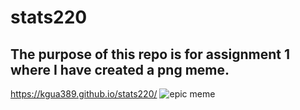# stats220
## The purpose of this repo is for assignment 1 where I have created a png meme.
https://kgua389.github.io/stats220/
![epic meme](https://user-images.githubusercontent.com/101312088/157608814-68175f71-8dd2-457c-b6ba-a17813f72b5b.png)

